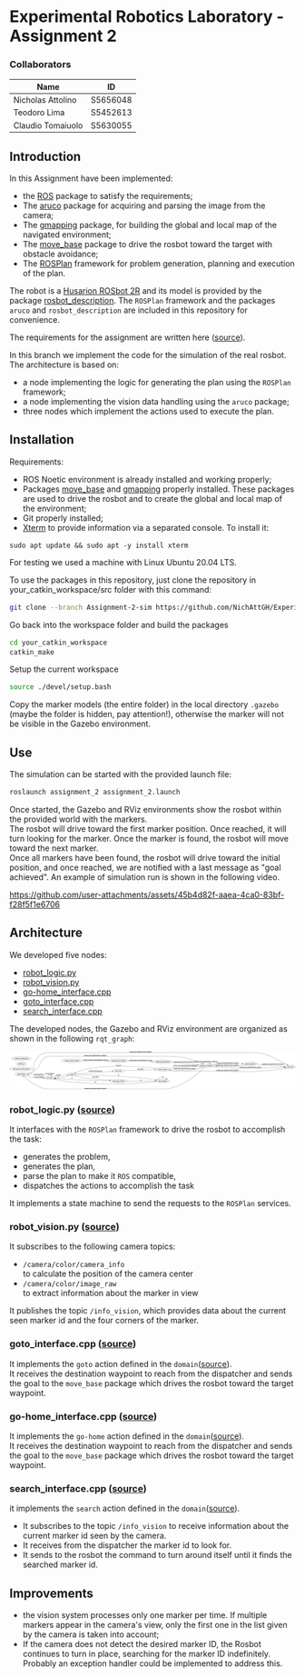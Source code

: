 # Experimental Robotics Laboratory - Assignment 2

### Collaborators

| Name                  | ID       |
| --------------------- |:--------:|
| Nicholas Attolino     | S5656048 |
| Teodoro Lima          | S5452613 |
| Claudio Tomaiuolo     | S5630055 |

## Introduction

In this Assignment have been implemented:
- the [ROS](https://www.ros.org) package to satisfy the requirements;
-  The [aruco](https://github.com/pal-robotics/aruco_ros/tree/noetic-devel/aruco) package for acquiring and parsing the image from the camera;
-  The [gmapping](http://wiki.ros.org/gmapping) package, for building the global and local map of the navigated environment;
-  The [move_base](http://wiki.ros.org/move_base) package to drive the rosbot toward the target with obstacle avoidance;
-  The [ROSPlan](https://kcl-planning.github.io/ROSPlan/) framework for problem generation, planning and execution of the plan.

The robot is a [Husarion ROSbot 2R](https://husarion.com/#robots) and its model is provided by the package [rosbot_description](https://github.com/husarion/rosbot_ros/tree/noetic/src/rosbot_description).
The `ROSPlan` framework and the packages `aruco` and `rosbot_description` are included in this repository for convenience.

The requirements for the assignment are written here ([source](exprob_2023_assignment2.pdf)).

In this branch we implement the code for the simulation of the real rosbot. The architecture is based on:
- a node implementing the logic for generating the plan using the `ROSPlan` framework;
- a node implementing the vision data handling using the `aruco` package;
- three nodes which implement the actions used to execute the plan.

## Installation

Requirements:

- ROS Noetic environment is already installed and working properly;
- Packages [move_base](http://wiki.ros.org/move_base) and [gmapping](http://wiki.ros.org/gmapping) properly installed. These packages are used to drive the rosbot and to create the global and local map of the environment;
- Git properly installed;
- [Xterm](https://invisible-island.net/xterm/) to provide information via a separated console.
  To install it:
```shell
sudo apt update && sudo apt -y install xterm
```

For testing we used a machine with Linux Ubuntu 20.04 LTS.  


To use the packages in this repository, just clone the repository in your_catkin_workspace/src folder with this command:
```bash
git clone --branch Assignment-2-sim https://github.com/NichAttGH/Experimental-Robotics-Laboratory.git
```

Go back into the workspace folder and build the packages
```bash
cd your_catkin_workspace
catkin_make
```

Setup the current workspace

```bash
source ./devel/setup.bash
```

Copy the marker models (the entire folder) in the local directory `.gazebo` (maybe the folder is hidden, pay attention!), otherwise the marker will not be visible in the Gazebo environment.

## Use

The simulation can be started with the provided launch file:

```bash
roslaunch assignment_2 assignment_2.launch
```

Once started, the Gazebo and RViz environments show the rosbot within the provided world with the markers.  
The rosbot will drive toward the first marker position. Once reached, it will turn looking for the marker. Once the marker is found, the rosbot will move toward the next marker.  
Once all markers have been found, the rosbot will drive toward the initial position, and once reached, we are notified with a last message as "goal achieved".
An example of simulation run is shown in the following video.

https://github.com/user-attachments/assets/45b4d82f-aaea-4ca0-83bf-f28f5f1e6706

## Architecture

We developed five nodes:  

- [robot_logic.py](#robot_logicpy-source)
- [robot_vision.py](#robot_visionpy-source)
- [go-home_interface.cpp](#go-home_interfacecpp-source)
- [goto_interface.cpp](#goto_interfacecpp-source)
- [search_interface.cpp](#search_interfacecpp-source)

The developed nodes, the Gazebo and RViz environment are organized as shown in the following `rqt_graph`:

<img src="./media/rosgraph_1.png" alt="rosgraph_1">

### robot_logic.py ([source](./assignment_2/script/robot_logic.py))
It interfaces with the `ROSPlan` framework to drive the rosbot to accomplish the task:

- generates the problem,
- generates the plan,
- parse the plan to make it `ROS` compatible,
- dispatches the actions to accomplish the task

It implements a state machine to send the requests  to the `ROSPlan` services.

### robot_vision.py ([source](./assignment_2/script/robot_vision.py))
It subscribes to the following camera topics:

- `/camera/color/camera_info`  
    to calculate the position of the camera center  
- `/camera/color/image_raw`  
    to extract information about the marker in view  

It publishes the topic `/info_vision`, which provides data about the current seen marker id and the four corners of the marker.

### goto_interface.cpp ([source](./assignment_2/src/goto_interface.cpp))
It implements the `goto` action defined in the `domain`([source](./assignment_2/pddl/domain.pddl)).  
It receives the destination waypoint to reach from the dispatcher and sends the goal to the `move_base` package which drives the rosbot toward the target waypoint.

### go-home_interface.cpp ([source](./assignment_2/src/go-home_interface.cpp))
It implements the `go-home` action defined in the `domain`([source](./assignment_2/pddl/domain.pddl)).  
It receives the destination waypoint to reach from the dispatcher and sends the goal to the `move_base` package which drives the rosbot toward the target waypoint.

### search_interface.cpp ([source](./assignment_2/src/search_interface.cpp))
it implements the `search` action defined in the `domain`([source](./assignment_2/pddl/domain.pddl)).  

- It subscribes to the topic `/info_vision` to receive information about the current marker id seen by the camera.
- It receives from the dispatcher the marker id to look for.
- It sends to the rosbot the command to turn around itself until it finds the searched marker id.

## Improvements

- the vision system processes only one marker per time. If multiple markers appear in the camera's view, only the first one in the list given by the camera is taken into account;
- If the camera does not detect the desired marker ID, the Rosbot continues to turn in place, searching for the marker ID indefinitely. Probably an exception handler could be implemented to address this.
